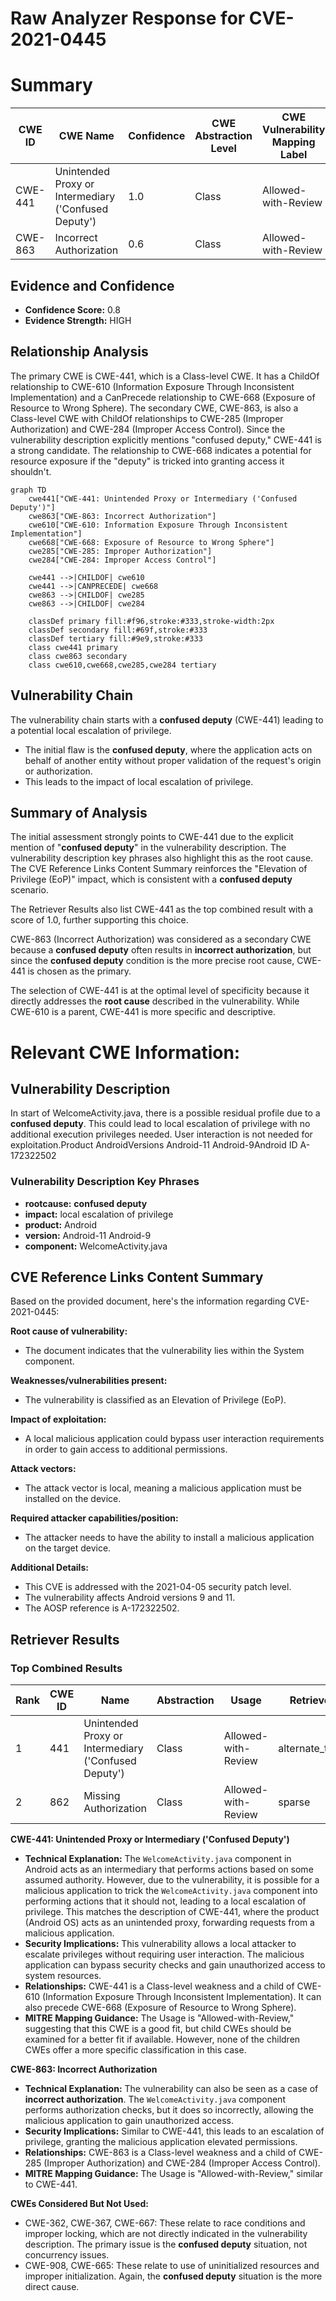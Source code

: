 # Raw Analyzer Response for CVE-2021-0445

# Summary
| CWE ID | CWE Name | Confidence | CWE Abstraction Level | CWE Vulnerability Mapping Label | CWE-Vulnerability Mapping Notes |
|---|---|---|---|---|---|
| CWE-441 | Unintended Proxy or Intermediary ('Confused Deputy') | 1.0 | Class | Allowed-with-Review | Primary CWE |
| CWE-863 | Incorrect Authorization | 0.6 | Class | Allowed-with-Review | Secondary Candidate |

## Evidence and Confidence

*   **Confidence Score:** 0.8
*   **Evidence Strength:** HIGH

## Relationship Analysis
The primary CWE is CWE-441, which is a Class-level CWE. It has a ChildOf relationship to CWE-610 (Information Exposure Through Inconsistent Implementation) and a CanPrecede relationship to CWE-668 (Exposure of Resource to Wrong Sphere). The secondary CWE, CWE-863, is also a Class-level CWE with ChildOf relationships to CWE-285 (Improper Authorization) and CWE-284 (Improper Access Control). Since the vulnerability description explicitly mentions "confused deputy," CWE-441 is a strong candidate. The relationship to CWE-668 indicates a potential for resource exposure if the "deputy" is tricked into granting access it shouldn't.

```mermaid
graph TD
    cwe441["CWE-441: Unintended Proxy or Intermediary ('Confused Deputy')"]
    cwe863["CWE-863: Incorrect Authorization"]
    cwe610["CWE-610: Information Exposure Through Inconsistent Implementation"]
    cwe668["CWE-668: Exposure of Resource to Wrong Sphere"]
    cwe285["CWE-285: Improper Authorization"]
    cwe284["CWE-284: Improper Access Control"]
    
    cwe441 -->|CHILDOF| cwe610
    cwe441 -->|CANPRECEDE| cwe668
    cwe863 -->|CHILDOF| cwe285
    cwe863 -->|CHILDOF| cwe284

    classDef primary fill:#f96,stroke:#333,stroke-width:2px
    classDef secondary fill:#69f,stroke:#333
    classDef tertiary fill:#9e9,stroke:#333
    class cwe441 primary
    class cwe863 secondary
    class cwe610,cwe668,cwe285,cwe284 tertiary
```

## Vulnerability Chain
The vulnerability chain starts with a **confused deputy** (CWE-441) leading to a potential local escalation of privilege.
  - The initial flaw is the **confused deputy**, where the application acts on behalf of another entity without proper validation of the request's origin or authorization.
  - This leads to the impact of local escalation of privilege.

## Summary of Analysis
The initial assessment strongly points to CWE-441 due to the explicit mention of "**confused deputy**" in the vulnerability description. The vulnerability description key phrases also highlight this as the root cause. The CVE Reference Links Content Summary reinforces the "Elevation of Privilege (EoP)" impact, which is consistent with a **confused deputy** scenario.

The Retriever Results also list CWE-441 as the top combined result with a score of 1.0, further supporting this choice.

CWE-863 (Incorrect Authorization) was considered as a secondary CWE because a **confused deputy** often results in **incorrect authorization**, but since the **confused deputy** condition is the more precise root cause, CWE-441 is chosen as the primary.

The selection of CWE-441 is at the optimal level of specificity because it directly addresses the **root cause** described in the vulnerability. While CWE-610 is a parent, CWE-441 is more specific and descriptive.
# Relevant CWE Information:

## Vulnerability Description
In start of WelcomeActivity.java, there is a possible residual profile due to a **confused deputy**. This could lead to local escalation of privilege with no additional execution privileges needed. User interaction is not needed for exploitation.Product AndroidVersions Android-11 Android-9Android ID A-172322502

### Vulnerability Description Key Phrases
- **rootcause:** **confused deputy**
- **impact:** local escalation of privilege
- **product:** Android
- **version:** Android-11 Android-9
- **component:** WelcomeActivity.java

## CVE Reference Links Content Summary
Based on the provided document, here's the information regarding CVE-2021-0445:

**Root cause of vulnerability:**
- The document indicates that the vulnerability lies within the System component.

**Weaknesses/vulnerabilities present:**
- The vulnerability is classified as an Elevation of Privilege (EoP).

**Impact of exploitation:**
- A local malicious application could bypass user interaction requirements in order to gain access to additional permissions.

**Attack vectors:**
- The attack vector is local, meaning a malicious application must be installed on the device.

**Required attacker capabilities/position:**
- The attacker needs to have the ability to install a malicious application on the target device.

**Additional Details:**

- This CVE is addressed with the 2021-04-05 security patch level.
- The vulnerability affects Android versions 9 and 11.
- The AOSP reference is A-172322502.

## Retriever Results

### Top Combined Results

| Rank | CWE ID | Name | Abstraction | Usage  | Retrievers | Individual Scores |
|------|--------|------|-------------|-------|------------|-------------------|
| 1 | 441 | Unintended Proxy or Intermediary ('Confused Deputy') | Class | Allowed-with-Review | alternate_terms | 1.000 |
| 2 | 862 | Missing Authorization | Class | Allowed-with-Review | sparse | 0.372 |

**CWE-441: Unintended Proxy or Intermediary ('Confused Deputy')**

*   **Technical Explanation:** The `WelcomeActivity.java` component in Android acts as an intermediary that performs actions based on some assumed authority. However, due to the vulnerability, it is possible for a malicious application to trick the `WelcomeActivity.java` component into performing actions that it should not, leading to a local escalation of privilege. This matches the description of CWE-441, where the product (Android OS) acts as an unintended proxy, forwarding requests from a malicious application.
*   **Security Implications:** This vulnerability allows a local attacker to escalate privileges without requiring user interaction. The malicious application can bypass security checks and gain unauthorized access to system resources.
*   **Relationships:** CWE-441 is a Class-level weakness and a child of CWE-610 (Information Exposure Through Inconsistent Implementation). It can also precede CWE-668 (Exposure of Resource to Wrong Sphere).
*   **MITRE Mapping Guidance:** The Usage is "Allowed-with-Review," suggesting that this CWE is a good fit, but child CWEs should be examined for a better fit if available. However, none of the children CWEs offer a more specific classification in this case.

**CWE-863: Incorrect Authorization**

*   **Technical Explanation:** The vulnerability can also be seen as a case of **incorrect authorization**. The `WelcomeActivity.java` component performs authorization checks, but it does so incorrectly, allowing the malicious application to gain unauthorized access.
*   **Security Implications:** Similar to CWE-441, this leads to an escalation of privilege, granting the malicious application elevated permissions.
*   **Relationships:** CWE-863 is a Class-level weakness and a child of CWE-285 (Improper Authorization) and CWE-284 (Improper Access Control).
*   **MITRE Mapping Guidance:** The Usage is "Allowed-with-Review," similar to CWE-441.

**CWEs Considered But Not Used:**

*   CWE-362, CWE-367, CWE-667: These relate to race conditions and improper locking, which are not directly indicated in the vulnerability description. The primary issue is the **confused deputy** situation, not concurrency issues.
*   CWE-908, CWE-665: These relate to use of uninitialized resources and improper initialization. Again, the **confused deputy** situation is the more direct cause.